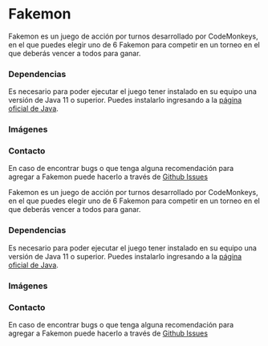 # Fakemon

Fakemon es un juego de acción por turnos desarrollado por CodeMonkeys, en el que puedes elegir uno de 6 Fakemon para
competir en un torneo en el que deberás vencer a todos para ganar.

### Dependencias

Es necesario para poder ejecutar el juego tener instalado en su equipo una versión de Java 11 o superior. Puedes 
instalarlo ingresando a la [página oficial de Java](https://www.java.com/en/download/help/download_options.html).

### Imágenes

### Contacto 

En caso de encontrar bugs o que tenga alguna recomendación para agregar a Fakemon puede hacerlo a través de 
[Github Issues](https://github.com/Ingsantirodriguez/Fakemon/issues)

Fakemon es un juego de acción por turnos desarrollado por CodeMonkeys, en el que puedes elegir uno de 6 Fakemon para
competir en un torneo en el que deberás vencer a todos para ganar.

### Dependencias

Es necesario para poder ejecutar el juego tener instalado en su equipo una versión de Java 11 o superior. Puedes 
instalarlo ingresando a la [página oficial de Java](https://www.java.com/en/download/help/download_options.html).

### Imágenes

### Contacto 

En caso de encontrar bugs o que tenga alguna recomendación para agregar a Fakemon puede hacerlo a través de 
[Github Issues](https://github.com/Ingsantirodriguez/Fakemon/issues)